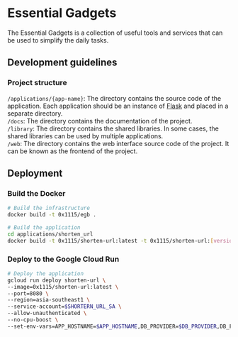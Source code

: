 # Essential Gadgets
The Essential Gadgets is a collection of useful tools and services that can be used to simplify the daily tasks.

## Development guidelines
### Project structure
`/applications/{app-name}`: The directory contains the source code of the application. Each application should be an instance of [Flask](http://flask.palletsprojects.com/en/stable/tutorial/layout/) and placed in a separate directory.  
`/docs`: The directory contains the documentation of the project.  
`/library`: The directory contains the shared libraries. In some cases, the shared libraries can be used by multiple applications.  
`/web`: The directory contains the web interface source code of the project. It can be known as the frontend of the project.

## Deployment

### Build the Docker
```bash
# Build the infrastructure
docker build -t 0x1115/egb .

# Build the application
cd applications/shorten_url
docker build -t 0x1115/shorten-url:latest -t 0x1115/shorten-url:[version-tag] .
```

### Deploy to the Google Cloud Run
```bash
# Deploy the application
gcloud run deploy shorten-url \
--image=0x1115/shorten-url:latest \
--port=8080 \
--region=asia-southeast1 \
--service-account=$SHORTERN_URL_SA \
--allow-unauthenticated \
--no-cpu-boost \
--set-env-vars=APP_HOSTNAME=$APP_HOSTNAME,DB_PROVIDER=$DB_PROVIDER,DB_FIRESTORE_PROJECT_ID=$DB_FIRESTORE_PROJECT_ID,DB_FIRESTORE_DATABASE_NAME=$DB_FIRESTORE_DATABASE_NAME \
```